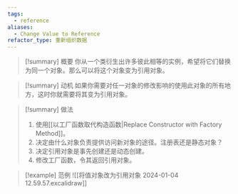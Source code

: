 ```yaml
---
tags:
  - reference
aliases:
  - Change Value to Reference
refactor_type: 重新组织数据
---
```

> [!summary] 概要
> 你从一个类衍生出许多彼此相等的实例，希望将它们替换为同一个对象。那么可以将这个对象变为引用对象。

> [!summary] 动机
> 如果你需要对任一对象的修改影响的使用此对象的所有地方，这时你就需要将其变为引用对象。

> [!summary] 做法
> 1. 使用[[以工厂函数取代构造函数|Replace Constructor with Factory Method]]。
> 2. 决定由什么对象负责提供访问新对象的途径。注册表还是静态对象？
> 3. 决定引用对象是事先创建还是动态创建。
> 4. 修改工厂函数，令其返回引用对象。

> [!example] 范例
> ![[将值对象改为引用对象 2024-01-04 12.59.57.excalidraw]]
